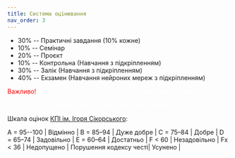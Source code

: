 ```yaml
---
title: Система оцiнювання
nav_order: 3
---
```



- 30% -- Практичнi завдання (10% кожне)
- 10% -- Семінар
- 20% -- Проєкт
- 10% -- Контрольна (Навчання з пiдкрiпленням)
- 30% -- Залік (Навчання з пiдкрiпленням)
- 40% -- Екзамен (Навчання нейроних мереж з підкріпленням)

<summary>
<font color="red">
Важливо!</font> <font color="white">Умова допуску до семестрового контролю (екзамену/заліку):

 <p align="center"> 
 Практичнi завдання + Семінар + Проєкт ≥ 36%
</p>
</font>
</summary>

Шкала оцiнок [КПI iм. Iгоря Сiкорського](https://kpi.ua/grading):


A = 95--100 | Вiдмiнно |
B = 85–94 | Дуже добре |
C = 75–84 | Добре |
D = 65–74 | Задовiльно |
E = 60–64 | Достатньо |
F < 60 | Незадовiльно |
Fx < 36 | Недопущено |
Порушення кодексу честi| Усунено |